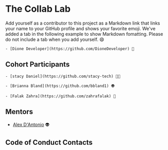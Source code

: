 # The Collab Lab

Add yourself as a contributor to this project as a Markdown link that links your name to your GitHub profile and shows your favorite emoji. We've added a tab in the following example to show Markdown fomatting. Please do not include a tab when you add yourself. 😄

    - [Dione Developer](https://github.com/DioneDeveloper) 💅

## Cohort Participants

    - [stacy Daniel](https://github.com/stacy-tech) 💃🏾

    - [Brianna Bland](https://github.com/bbland1) 👽

    - [Falak Zahra](https://github.com/zahrafalak) 🎉

## Mentors

- [Alex D'Antonio](https://github.com/alex-andria) 👽

## Code of Conduct Contacts
